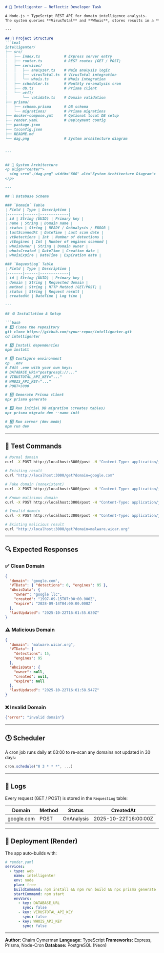 ```markdown
# 🧠 Intelligenter – Reflectiz Developer Task

A Node.js + TypeScript REST API for domain intelligence analysis.  
The system queries **VirusTotal** and **Whois**, stores results in a **PostgreSQL (Neon)** database, and refreshes results automatically with a **scheduler (cron job)**.

---

## 📁 Project Structure
```text
intelligenter/
├── src/
│   ├── index.ts           # Express server entry
│   ├── router.ts          # REST routes (GET / POST)
│   ├── services/
│   │   ├── analyzer.ts    # Main analysis logic
│   │   ├── virusTotal.ts  # VirusTotal integration
│   │   └── whois.ts       # Whois integration
│   ├── scheduler.ts       # Monthly re-analysis cron
│   ├── db.ts              # Prisma client
│   └── util/
│       └── validate.ts    # Domain validation
├── prisma/
│   ├── schema.prisma      # DB schema
│   └── migrations/        # Prisma migrations
├── docker-compose.yml     # Optional local DB setup
├── render.yaml            # Deployment config
├── package.json
├── tsconfig.json
├── README.md
└── dag.png                # System architecture diagram


---


## 🧩 System Architecture
<p align="center">
  <img src="./dag.png" width="600" alt="System Architecture Diagram">
</p>

---

## 🧱 Database Schema

### `Domain` Table
| Field | Type | Description |
|-------|------|-------------|
| id | String (UUID) | Primary key |
| name | String | Domain name |
| status | String | READY / OnAnalysis / ERROR |
| lastScannedAt | DateTime | Last scan date |
| vtDetections | Int | Number of detections |
| vtEngines | Int | Number of engines scanned |
| whoisOwner | String | Domain owner |
| whoisCreated | DateTime | Creation date |
| whoisExpire | DateTime | Expiration date |

### `RequestLog` Table
| Field | Type | Description |
|-------|------|-------------|
| id | String (UUID) | Primary key |
| domain | String | Requested domain |
| method | String | HTTP Method (GET/POST) |
| status | String | Request result |
| createdAt | DateTime | Log time |

---

## ⚙️ Installation & Setup

```bash
# 1️⃣ Clone the repository
git clone https://github.com/<your-repo>/intelligenter.git
cd intelligenter

# 2️⃣ Install dependencies
npm install

# 3️⃣ Configure environment
cp  .env
# Edit .env with your own keys:
# DATABASE_URL="postgresql://..."
# VIRUSTOTAL_API_KEY="..."
# WHOIS_API_KEY="..."
# PORT=3000

# 4️⃣ Generate Prisma client
npx prisma generate

# 5️⃣ Run initial DB migration (creates tables)
npx prisma migrate dev --name init

# 6️⃣ Run server (dev mode)
npm run dev
````

---

## 🧪 Test Commands

```bash
# Normal domain
curl -X POST http://localhost:3000/post -H "Content-Type: application/json" -d '{"domain":"google.com"}'

# Existing result
curl "http://localhost:3000/get?domain=google.com"

# Fake domain (nonexistent)
curl -X POST http://localhost:3000/post -H "Content-Type: application/json" -d '{"domain":"noexistingsiteevil.biz"}'

# Known malicious domain
curl -X POST http://localhost:3000/post -H "Content-Type: application/json" -d '{"domain":"malware.wicar.org"}'

# Invalid domain
curl -X POST http://localhost:3000/post -H "Content-Type: application/json" -d '{"domain":"not@valid"}'

# Existing malicious result
curl "http://localhost:3000/get?domain=malware.wicar.org"
```

---

## 🔍 Expected Responses

### ✅ Clean Domain

```json
{
  "domain": "google.com",
  "VTData": { "detections": 0, "engines": 95 },
  "WhoisData": {
    "owner": "google llc",
    "created": "1997-09-15T07:00:00.000Z",
    "expire": "2028-09-14T04:00:00.000Z"
  },
  "lastUpdated": "2025-10-22T16:01:55.630Z"
}
```

### ⚠️ Malicious Domain

```json
{
  "domain": "malware.wicar.org",
  "VTData": {
    "detections": 15,
    "engines": 95
  },
  "WhoisData": {
    "owner": null,
    "created": null,
    "expire": null
  },
  "lastUpdated": "2025-10-22T16:01:58.547Z"
}
```

### ❌ Invalid Domain

```json
{"error": "invalid domain"}
```

---

## 🕒 Scheduler

A cron job runs daily at 03:00 to re-scan any domains not updated in 30 days:

```ts
cron.schedule("0 3 * * *", ...)
```

---

## 🧾 Logs

Every request (GET / POST) is stored in the `RequestLog` table:

| Domain     | Method | Status     | CreatedAt            |
| ---------- | ------ | ---------- | -------------------- |
| google.com | POST   | OnAnalysis | 2025-10-22T16:00:00Z |

---

## 🚀 Deployment (Render)

The app auto-builds with:

```yaml
# render.yaml
services:
  - type: web
    name: intelligenter
    env: node
    plan: free
    buildCommand: npm install && npm run build && npx prisma generate
    startCommand: npm start
    envVars:
      - key: DATABASE_URL
        sync: false
      - key: VIRUSTOTAL_API_KEY
        sync: false
      - key: WHOIS_API_KEY
        sync: false
```

---

**Author:** Chaim Cymerman
**Language:** TypeScript
**Frameworks:** Express, Prisma, Node-Cron
**Database:** PostgreSQL (Neon)

```
```
